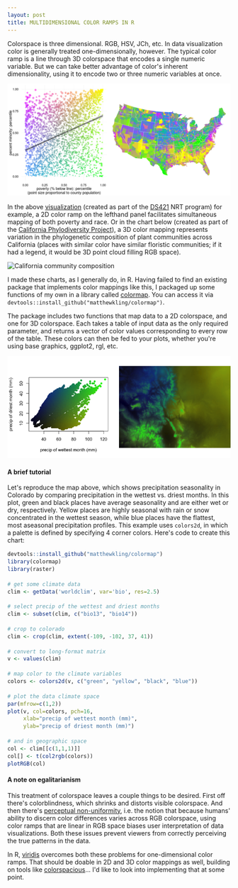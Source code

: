 ```yaml
---
layout: post
title: MULTIDIMENSIONAL COLOR RAMPS IN R 
---
```


Colorspace is three dimensional. RGB, HSV, JCh, etc. In data visualization color is generally treated one-dimensionally, however. The typical color ramp is a line through 3D colorspace that encodes a single numeric variable. But we can take better advantage of color's inherent dimensionality, using it to encode two or three numeric variables at once.

![Minority versus poverty](/assets/minority_vs_poverty.png)

In the above [visualization](https://matthewkling.shinyapps.io/demographics_of_disaster/) (created as part of the [DS421](http://ds421.berkeley.edu) NRT program) for example, a 2D color ramp on the lefthand panel facilitates simultaneous mapping of both poverty and race. Or in the chart below (created as part of the [California Phylodiversity Project](http://ucjeps.berkeley.edu/bryolab/CPPP/index.html)), a 3D color mapping represents variation in the phylogenetic composition of plant communities across California (places with similar color have similar floristic communities; if it had a legend, it would be 3D point cloud filling RGB space).

![California community composition](/assets/california_sorenson_phylo.jpg)

I made these charts, as I generally do, in R. Having failed to find an existing package that implements color mappings like this, I packaged up some functions of my own in a library called [colormap](https://github.com/matthewkling/colormap). You can access it via `devtools::install_github("matthewkling/colormap")`.

The package includes two functions that map data to a 2D colorspace, and one for 3D colorspace. Each takes a table of input data as the only required parameter, and returns a vector of color values corresponding to every row of the table. These colors can then be fed to your plots, whether you're using base graphics, ggplot2, rgl, etc.

![Colorado climate](/assets/colorado_precip.png)

#### A brief tutorial

Let's reproduce the map above, which shows precipitation seasonality in Colorado by comparing precipitation in the wettest vs. driest months. In this plot, green and black places have average seasonality and are either wet or dry, respectively. Yellow places are highly seasonal with rain or snow concentrated in the wettest season, while blue places have the flattest, most aseasonal precipitation profiles. This example uses `colors2d`, in which a palette is defined by specifying 4 corner colors. Here's code to create this chart:

```r
devtools::install_github("matthewkling/colormap")
library(colormap)
library(raster)

# get some climate data
clim <- getData('worldclim', var='bio', res=2.5)

# select precip of the wettest and driest months
clim <- subset(clim, c("bio13", "bio14"))

# crop to colorado
clim <- crop(clim, extent(-109, -102, 37, 41))

# convert to long-format matrix
v <- values(clim)

# map color to the climate variables
colors <- colors2d(v, c("green", "yellow", "black", "blue"))

# plot the data climate space
par(mfrow=c(1,2))
plot(v, col=colors, pch=16, 
     xlab="precip of wettest month (mm)", 
     ylab="precip of driest month (mm)")

# and in geographic space
col <- clim[[c(1,1,1)]]
col[] <- t(col2rgb(colors))
plotRGB(col)
```


#### A note on egalitarianism

This treatment of colorspace leaves a couple things to be desired. First off there's colorblindness, which shrinks and distorts visible colorspace. And then there's [perceptual non-uniformity](https://www.youtube.com/watch?v=xAoljeRJ3lU), i.e. the notion that because humans' ability to discern color differences varies across RGB colorspace, using color ramps that are linear in RGB space biases user interpretation of data visualizations. Both these issues prevent viewers from correctly perceiving the true patterns in the data.

In R, [viridis](https://cran.r-project.org/web/packages/viridis/index.html) overcomes both these problems for one-dimensional color ramps. That should be doable in 2D and 3D color mappings as well, building on tools like [colorspacious](https://pypi.python.org/pypi/colorspacious/)... I'd like to look into implementing that at some point.



